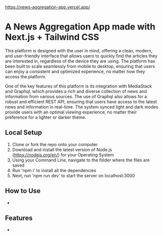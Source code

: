 https://news-aggregation-app.vercel.app/

# A News Aggregation App made with Next.js + Tailwind CSS 
This platform is designed with the user in mind, offering a clean, modern, and user-friendly interface that allows users to quickly find the articles they are interested in, regardless of the device they are using. The platform has been built to scale seamlessly from mobile to desktop, ensuring that users can enjoy a consistent and optimized experience, no matter how they access the platform.

One of the key features of this platform is its integration with MediaStack and Graphql, which provides a rich and diverse collection of news and information from various sources. The use of Graphql also allows for a robust and efficient REST API, ensuring that users have access to the latest news and information in real-time. The system synced light and dark modes provide users with an optimal viewing experience, no matter their preference for a lighter or darker theme.


## Local Setup
1. Clone or fork the repo onto your computer
2. Download and install the latest version of Node.js (https://nodejs.org/en/) for your Operating System
3. Using your Command Line, navigate to the folder where the files are saved
4. Run 'npm i' to install all the dependencies
5. Next, run 'npm run dev' to start the server on localhost:3000

## How to Use
-

## Features
-







